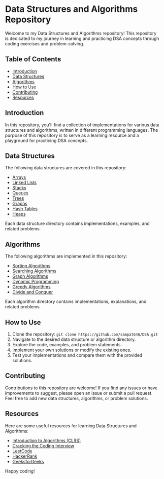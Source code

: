 # Data Structures and Algorithms Repository

Welcome to my Data Structures and Algorithms repository! This repository is dedicated to my journey in learning and practicing DSA concepts through coding exercises and problem-solving.

## Table of Contents

- [Introduction](#introduction)
- [Data Structures](#data-structures)
- [Algorithms](#algorithms)
- [How to Use](#how-to-use)
- [Contributing](#contributing)
- [Resources](#resources)

## Introduction

In this repository, you'll find a collection of implementations for various data structures and algorithms, written in different programming languages. The purpose of this repository is to serve as a learning resource and a playground for practicing DSA concepts.

## Data Structures

The following data structures are covered in this repository:

- [Arrays](data-structures/arrays)
- [Linked Lists](data-structures/linked-lists)
- [Stacks](data-structures/stacks)
- [Queues](data-structures/queues)
- [Trees](data-structures/trees)
- [Graphs](data-structures/graphs)
- [Hash Tables](data-structures/hash-tables)
- [Heaps](data-structures/heaps)

Each data structure directory contains implementations, examples, and related problems.

## Algorithms

The following algorithms are implemented in this repository:

- [Sorting Algorithms](algorithms/sorting)
- [Searching Algorithms](algorithms/searching)
- [Graph Algorithms](algorithms/graphs)
- [Dynamic Programming](algorithms/dynamic-programming)
- [Greedy Algorithms](algorithms/greedy)
- [Divide and Conquer](algorithms/divide-and-conquer)

Each algorithm directory contains implementations, explanations, and related problems.

## How to Use

1. Clone the repository: `git clone https://github.com/sampat646/DSA.git`
2. Navigate to the desired data structure or algorithm directory.
3. Explore the code, examples, and problem statements.
4. Implement your own solutions or modify the existing ones.
5. Test your implementations and compare them with the provided solutions.

## Contributing

Contributions to this repository are welcome! If you find any issues or have improvements to suggest, please open an issue or submit a pull request. Feel free to add new data structures, algorithms, or problem solutions.

## Resources

Here are some useful resources for learning Data Structures and Algorithms:

- [Introduction to Algorithms (CLRS)](https://www.amazon.com/Introduction-Algorithms-3rd-MIT-Press/dp/0262033844)
- [Cracking the Coding Interview](https://www.amazon.com/Cracking-Coding-Interview-Programming-Questions/dp/0984782850)
- [LeetCode](https://leetcode.com/)
- [HackerRank](https://www.hackerrank.com/)
- [GeeksforGeeks](https://www.geeksforgeeks.org/)

Happy coding!
 
